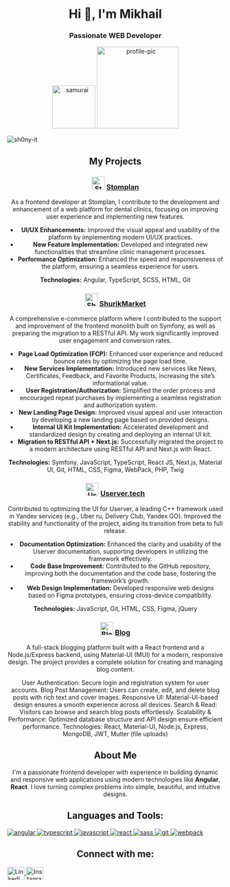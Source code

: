 <div style="text-align: center;">
<h1 align="center">Hi 👋, I'm Mikhail</h1>
<h3 align="center">Passionate WEB Developer</h3>

<p align="center">
  <img src="https://media.giphy.com/media/ldJP48JrVo37sSnMzK/giphy.gif" width="100" alt="samurai"/>
  <img src="https://avatars.mds.yandex.net/get-lpc/1520633/4e3ec5ce-8aac-4a7c-9746-e70be13c53cf/orig" width="190" alt="profile-pic"/>
</p>

<p align="left"> 
  <img src="https://komarev.com/ghpvc/?username=sh0ny-it&label=Profile%20views&color=0e75b6&style=for-the-badge" alt="sh0ny-it" /> 
</p>

## My Projects

### <img src="https://stomplan.ru/favicon.ico" alt="Stomplan Logo" width="30"/> [Stomplan](https://stomplan.ru)
As a frontend developer at Stomplan, I contribute to the development and enhancement of a web platform for dental clinics, focusing on improving user experience and implementing new features.

- **UI/UX Enhancements:** Improved the visual appeal and usability of the platform by implementing modern UI/UX practices.
- **New Feature Implementation:** Developed and integrated new functionalities that streamline clinic management processes.
- **Performance Optimization:** Enhanced the speed and responsiveness of the platform, ensuring a seamless experience for users.

**Technologies:** Angular, TypeScript, SCSS, HTML, Git

### <img src="https://shurik.market/favicon.ico" alt="ShurikMarket Logo" width="30"/> [ShurikMarket](http://shurik.market)
A comprehensive e-commerce platform where I contributed to the support and improvement of the frontend monolith built on Symfony, as well as preparing the migration to a RESTful API. My work significantly improved user engagement and conversion rates.

- **Page Load Optimization (FCP):** Enhanced user experience and reduced bounce rates by optimizing the page load time.
- **New Services Implementation:** Introduced new services like News, Certificates, Feedback, and Favorite Products, increasing the site’s informational value.
- **User Registration/Authorization:** Simplified the order process and encouraged repeat purchases by implementing a seamless registration and authorization system.
- **New Landing Page Design:** Improved visual appeal and user interaction by developing a new landing page based on provided designs.
- **Internal UI Kit Implementation:** Accelerated development and standardized design by creating and deploying an internal UI kit.
- **Migration to RESTful API + Next.js:** Successfully migrated the project to a modern architecture using RESTful API and Next.js with React.

**Technologies:** Symfony, JavaScript, TypeScript, React JS, Next.js, Material UI, Git, HTML, CSS, Figma, WebPack, PHP, Twig

### <img src="https://userver.tech/favicon.svg" alt="Userver Logo" width="30"/> [Userver.tech](https://userver.tech)
Contributed to optimizing the UI for Userver, a leading C++ framework used in Yandex services (e.g., Uber ru, Delivery Club, Yandex GO). Improved the stability and functionality of the project, aiding its transition from beta to full release.

- **Documentation Optimization:** Enhanced the clarity and usability of the Userver documentation, supporting developers in utilizing the framework effectively.
- **Code Base Improvement:** Contributed to the GitHub repository, improving both the documentation and the code base, fostering the framework’s growth.
- **Web Design Implementation:** Developed responsive web designs based on Figma prototypes, ensuring cross-device compatibility.

**Technologies:** JavaScript, Git, HTML, CSS, Figma, jQuery

### <img src="https://raw.githubusercontent.com/InfinityScripter/blog-app-mui-frontend/main/public/favicon.ico" alt="Blog App Logo" width="30"/> [Blog](https://sh0ny.online)

A full-stack blogging platform built with a React frontend and a Node.js/Express backend, using Material-UI (MUI) for a modern, responsive design. The project provides a complete solution for creating and managing blog content.

User Authentication: Secure login and registration system for user accounts.
Blog Post Management: Users can create, edit, and delete blog posts with rich text and cover images.
Responsive UI: Material-UI-based design ensures a smooth experience across all devices.
Search & Read: Visitors can browse and search blog posts effortlessly.
Scalability & Performance: Optimized database structure and API design ensure efficient performance.
Technologies: React, Material-UI, Node.js, Express, MongoDB, JWT, Multer (file uploads)

## About Me

I'm a passionate frontend developer with experience in building dynamic and responsive web applications using modern technologies like **Angular**, **React**. I love turning complex problems into simple, beautiful, and intuitive designs.

## Languages and Tools:
<p align="left"> 
  <a href="https://angular.io/" target="_blank" rel="noreferrer"> 
    <img src="https://img.shields.io/badge/-Angular-DD0031?style=flat-square&logo=angular&logoColor=white" alt="angular" /> 
  </a> 
  <a href="https://www.typescriptlang.org/" target="_blank" rel="noreferrer"> 
    <img src="https://img.shields.io/badge/-TypeScript-007ACC?style=flat-square&logo=typescript&logoColor=white" alt="typescript" /> 
  </a> 
  <a href="https://developer.mozilla.org/en-US/docs/Web/JavaScript" target="_blank" rel="noreferrer"> 
    <img src="https://img.shields.io/badge/-JavaScript-F7DF1E?style=flat-square&logo=javascript&logoColor=black" alt="javascript" /> 
  </a> 
  <a href="https://reactjs.org/" target="_blank" rel="noreferrer"> 
    <img src="https://img.shields.io/badge/-React-61DAFB?style=flat-square&logo=react&logoColor=black" alt="react" /> 
  </a>
  <a href="https://sass-lang.com/" target="_blank" rel="noreferrer"> 
    <img src="https://img.shields.io/badge/-SASS-CC6699?style=flat-square&logo=sass&logoColor=white" alt="sass" /> 
  </a>
  <a href="https://git-scm.com/" target="_blank" rel="noreferrer"> 
    <img src="https://img.shields.io/badge/-Git-F05032?style=flat-square&logo=git&logoColor=white" alt="git" /> 
  </a>
  <a href="https://webpack.js.org" target="_blank" rel="noreferrer"> 
    <img src="https://img.shields.io/badge/-Webpack-8DD6F9?style=flat-square&logo=webpack&logoColor=black" alt="webpack" /> 
  </a>
</p>


## Connect with me:
<p align="left">
  <a href="https://www.linkedin.com/in/mikhail-talalaev-aa1245230/" target="blank">
    <img align="center" src="https://raw.githubusercontent.com/rahuldkjain/github-profile-readme-generator/master/src/images/icons/Social/linked-in-alt.svg" alt="LinkedIn" height="30" width="40" />
  </a>
  <a href="https://instagram.com/sh0ny" target="blank">
    <img align="center" src="https://raw.githubusercontent.com/rahuldkjain/github-profile-readme-generator/master/src/images/icons/Social/instagram.svg" alt="Instagram" height="30" width="40" />
  </a>
</p>
</div>
